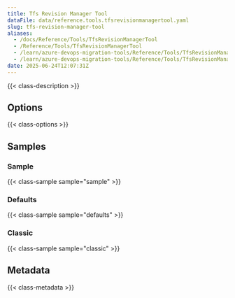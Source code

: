 ```yaml
---
title: Tfs Revision Manager Tool
dataFile: data/reference.tools.tfsrevisionmanagertool.yaml
slug: tfs-revision-manager-tool
aliases:
  - /docs/Reference/Tools/TfsRevisionManagerTool
  - /Reference/Tools/TfsRevisionManagerTool
  - /learn/azure-devops-migration-tools/Reference/Tools/TfsRevisionManagerTool
  - /learn/azure-devops-migration-tools/Reference/Tools/TfsRevisionManagerTool/index.md
date: 2025-06-24T12:07:31Z
---
```


{{< class-description >}}

## Options

{{< class-options >}}

## Samples

### Sample

{{< class-sample sample="sample" >}}

### Defaults

{{< class-sample sample="defaults" >}}

### Classic

{{< class-sample sample="classic" >}}

## Metadata

{{< class-metadata >}}

